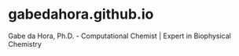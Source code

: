# gabedahora.github.io
Gabe da Hora, Ph.D. - Computational Chemist | Expert in Biophysical Chemistry
